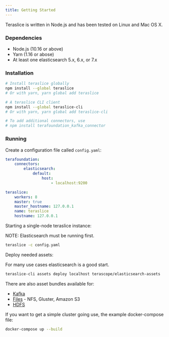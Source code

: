 ```yaml
---
title: Getting Started
---
```


<!-- copied from Getting Started docs -->

Teraslice is written in Node.js and has been tested on Linux and Mac OS X.

### Dependencies

- Node.js (10.16 or above)
- Yarn (1.16 or abose)
- At least one elasticsearch 5.x, 6.x, or 7.x

### Installation

```sh
# Install teraslice globally
npm install --global teraslice
# Or with yarn, yarn global add teraslice

# A teraslice CLI client
npm install --global teraslice-cli
# Or with yarn, yarn global add teraslice-cli

# To add additional connectors, use
# npm install terafoundation_kafka_connector
```

### Running

Create a configuration file called `config.yaml`:

```yaml
terafoundation:
    connectors:
        elasticsearch:
            default:
                host:
                    - localhost:9200

teraslice:
    workers: 8
    master: true
    master_hostname: 127.0.0.1
    name: teraslice
    hostname: 127.0.0.1
```

Starting a single-node teraslice instance:

NOTE: Elasticsearch must be running first.

```sh
teraslice -c config.yaml
```

Deploy needed assets:

For many use cases elasticsearch is a good start.

```sh
teraslice-cli assets deploy localhost terascope/elasticsearch-assets
```

There are also asset bundles available for:

- [Kafka](https://github.com/terascope/kafka-assets)
- [Files](https://github.com/terascope/file-assets) - NFS, Gluster, Amazon S3
- [HDFS](https://github.com/terascope/hdfs-assets)

If you want to get a simple cluster going use, the example docker-compose file:

```sh
docker-compose up --build
```
